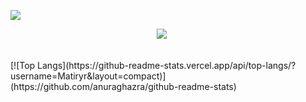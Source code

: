 
![](https://komarev.com/ghpvc/?username=your-github-Marityr)
<br>
<p align="center">
<img src="https://img.shields.io/badge/python-blue?style=for-the-badge">
<img src="https://img.shields.io/badge/django-blue?style=for-the-badge" alt="">
<img src="https://img.shields.io/badge/SQL-blue?style=for-the-badge" alt="">
<img src="https://img.shields.io/badge/HTML-blue?style=for-the-badge" alt="">
<img src="https://img.shields.io/badge/CSS-blue?style=for-the-badge" alt="">
<img src="https://img.shields.io/badge/JS-blue?style=for-the-badge" alt="">
</p>
<br>
[![Top Langs](https://github-readme-stats.vercel.app/api/top-langs/?username=Matiryr&layout=compact)](https://github.com/anuraghazra/github-readme-stats)


